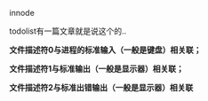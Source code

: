 innode

todolist有一篇文章就是说这个的..





**文件描述符0与进程的标准输入（一般是键盘）相关联；**

**文件描述符1与标准输出（一般是显示器）相关联；**

**文件描述符2与标准出错输出（一般是显示器）相关联**